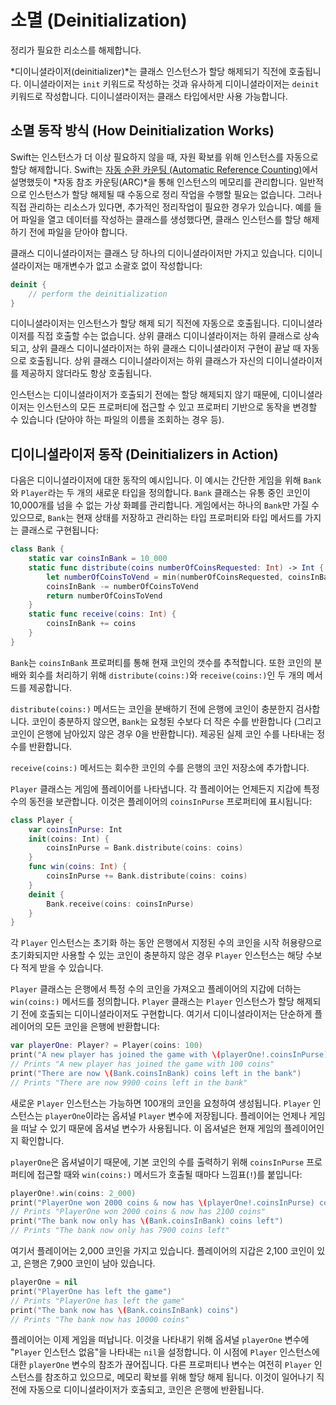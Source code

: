 # 소멸 (Deinitialization)

정리가 필요한 리소스를 해제합니다.

*디이니셜라이저(deinitializer)*는 클래스 인스턴스가 할당 해제되기 직전에 호출됩니다.
이니셜라이저는 `init` 키워드로 작성하는 것과 유사하게
디이니셜라이저는 `deinit` 키워드로 작성합니다.
디이니셜라이저는 클래스 타입에서만 사용 가능합니다.

## 소멸 동작 방식 (How Deinitialization Works)

Swift는 인스턴스가 더 이상 필요하지 않을 때,
자원 확보를 위해 인스턴스를 자동으로 할당 해제합니다.
Swift는 [자동 순환 카운팅 (Automatic Reference Counting)](./automatic-reference-counting.md)에서 설명했듯이
*자동 참조 카운팅(ARC)*을 통해
인스턴스의 메모리를 관리합니다.
일반적으로 인스턴스가 할당 해제될 때 수동으로 정리 작업을 수행할 필요는 없습니다.
그러나 직접 관리하는 리소스가 있다면,
추가적인 정리작업이 필요한 경우가 있습니다.
예를 들어 파일을 열고 데이터를 작성하는 클래스를 생성했다면,
클래스 인스턴스를 할당 해제하기 전에 파일을 닫아야 합니다.

클래스 디이니셜라이저는 클래스 당 하나의 디이니셜라이저만 가지고 있습니다.
디이니셜라이저는 매개변수가 없고
소괄호 없이 작성합니다:

```swift
deinit {
    // perform the deinitialization
}
```

<!--
  - test: `deinitializer`

  ```swifttest
  >> class Test {
  -> deinit {
        // perform the deinitialization
     }
  >> }
  ```
-->

디이니셜라이저는 인스턴스가 할당 해제 되기 직전에 자동으로 호출됩니다.
디이니셜라이저를 직접 호출할 수는 없습니다.
상위 클래스 디이니셜라이저는 하위 클래스로 상속되고,
상위 클래스 디이니셜라이저는 하위 클래스 디이니셜라이저 구현이 끝날 때
자동으로 호출됩니다.
상위 클래스 디이니셜라이저는 하위 클래스가 자신의 디이니셜라이저를 제공하지 않더라도
항상 호출됩니다.

인스턴스는 디이니셜라이저가 호출되기 전에는 할당 해제되지 않기 때문에,
디이니셜라이저는 인스턴스의 모든 프로퍼티에 접근할 수 있고
프로퍼티 기반으로 동작을 변경할 수 있습니다
(닫아야 하는 파일의 이름을 조회하는 경우 등).

## 디이니셜라이저 동작 (Deinitializers in Action)

다음은 디이니셜라이저에 대한 동작의 예시입니다.
이 예시는 간단한 게임을 위해 `Bank`와 `Player`라는 두 개의 새로운 타입을 정의합니다.
`Bank` 클래스는 유통 중인 코인이 10,000개를 넘을 수 없는
가상 화폐를 관리합니다.
게임에서는 하나의 `Bank`만 가질 수 있으므로,
`Bank`는 현재 상태를 저장하고 관리하는
타입 프로퍼티와 타입 메서드를 가지는 클래스로 구현됩니다:

```swift
class Bank {
    static var coinsInBank = 10_000
    static func distribute(coins numberOfCoinsRequested: Int) -> Int {
        let numberOfCoinsToVend = min(numberOfCoinsRequested, coinsInBank)
        coinsInBank -= numberOfCoinsToVend
        return numberOfCoinsToVend
    }
    static func receive(coins: Int) {
        coinsInBank += coins
    }
}
```

<!--
  - test: `deinitializer`

  ```swifttest
  -> class Bank {
        static var coinsInBank = 10_000
        static func distribute(coins numberOfCoinsRequested: Int) -> Int {
           let numberOfCoinsToVend = min(numberOfCoinsRequested, coinsInBank)
           coinsInBank -= numberOfCoinsToVend
           return numberOfCoinsToVend
        }
        static func receive(coins: Int) {
           coinsInBank += coins
        }
     }
  ```
-->

`Bank`는 `coinsInBank` 프로퍼티를 통해 현재 코인의 갯수를 추적합니다.
또한 코인의 분배와 회수를 처리하기 위해
`distribute(coins:)`와 `receive(coins:)`인 두 개의 메서드를 제공합니다.

`distribute(coins:)` 메서드는 코인을 분배하기 전에 은행에 코인이 충분한지 검사합니다.
코인이 충분하지 않으면,
`Bank`는 요청된 수보다 더 작은 수를 반환합니다
(그리고 코인이 은행에 남아있지 않은 경우 0을 반환합니다).
제공된 실제 코인 수를 나타내는 정수를 반환합니다.

`receive(coins:)` 메서드는 회수한 코인의 수를 은행의 코인 저장소에 추가합니다.

`Player` 클래스는 게임에 플레이어를 나타냅니다.
각 플레이어는 언제든지 지갑에 특정 수의 동전을 보관합니다.
이것은 플레이어의 `coinsInPurse` 프로퍼티에 표시됩니다:

```swift
class Player {
    var coinsInPurse: Int
    init(coins: Int) {
        coinsInPurse = Bank.distribute(coins: coins)
    }
    func win(coins: Int) {
        coinsInPurse += Bank.distribute(coins: coins)
    }
    deinit {
        Bank.receive(coins: coinsInPurse)
    }
}
```

<!--
  - test: `deinitializer`

  ```swifttest
  -> class Player {
        var coinsInPurse: Int
        init(coins: Int) {
           coinsInPurse = Bank.distribute(coins: coins)
        }
        func win(coins: Int) {
           coinsInPurse += Bank.distribute(coins: coins)
        }
        deinit {
           Bank.receive(coins: coinsInPurse)
        }
     }
  ```
-->

각 `Player` 인스턴스는 초기화 하는 동안 은행에서 지정된 수의 코인을
시작 허용량으로 초기화되지만
사용할 수 있는 코인이 충분하지 않은 경우
`Player` 인스턴스는 해당 수보다 적게 받을 수 있습니다.

`Player` 클래스는 은행에서 특정 수의 코인을 가져오고
플레이어의 지갑에 더하는
`win(coins:)` 메서드를 정의합니다.
`Player` 클래스는 `Player` 인스턴스가 할당 해제되기 전에 호출되는
디이니셜라이저도 구현합니다.
여기서 디이니셜라이저는 단순하게 플레이어의 모든 코인을 은행에 반환합니다:

```swift
var playerOne: Player? = Player(coins: 100)
print("A new player has joined the game with \(playerOne!.coinsInPurse) coins")
// Prints "A new player has joined the game with 100 coins"
print("There are now \(Bank.coinsInBank) coins left in the bank")
// Prints "There are now 9900 coins left in the bank"
```

<!--
  - test: `deinitializer`

  ```swifttest
  -> var playerOne: Player? = Player(coins: 100)
  -> print("A new player has joined the game with \(playerOne!.coinsInPurse) coins")
  <- A new player has joined the game with 100 coins
  -> print("There are now \(Bank.coinsInBank) coins left in the bank")
  <- There are now 9900 coins left in the bank
  ```
-->

새로운 `Player` 인스턴스는 가능하면 100개의 코인을 요청하여 생성됩니다.
`Player` 인스턴스는 `playerOne`이라는 옵셔널 `Player` 변수에 저장됩니다.
플레이어는 언제나 게임을 떠날 수 있기 때문에 옵셔널 변수가 사용됩니다.
이 옵셔널은 현재 게임의 플레이어인지 확인합니다.

`playerOne`은 옵셔널이기 때문에, 기본 코인의 수를 출력하기 위해 `coinsInPurse` 프로퍼티에 접근할 때와
`win(coins:)` 메서드가 호출될 때마다
느낌표(`!`)를 붙입니다:

```swift
playerOne!.win(coins: 2_000)
print("PlayerOne won 2000 coins & now has \(playerOne!.coinsInPurse) coins")
// Prints "PlayerOne won 2000 coins & now has 2100 coins"
print("The bank now only has \(Bank.coinsInBank) coins left")
// Prints "The bank now only has 7900 coins left"
```

<!--
  - test: `deinitializer`

  ```swifttest
  -> playerOne!.win(coins: 2_000)
  -> print("PlayerOne won 2000 coins & now has \(playerOne!.coinsInPurse) coins")
  <- PlayerOne won 2000 coins & now has 2100 coins
  -> print("The bank now only has \(Bank.coinsInBank) coins left")
  <- The bank now only has 7900 coins left
  ```
-->

여기서 플레이어는 2,000 코인을 가지고 있습니다.
플레이어의 지갑은 2,100 코인이 있고,
은행은 7,900 코인이 남아 있습니다.

```swift
playerOne = nil
print("PlayerOne has left the game")
// Prints "PlayerOne has left the game"
print("The bank now has \(Bank.coinsInBank) coins")
// Prints "The bank now has 10000 coins"
```

<!--
  - test: `deinitializer`

  ```swifttest
  -> playerOne = nil
  -> print("PlayerOne has left the game")
  <- PlayerOne has left the game
  -> print("The bank now has \(Bank.coinsInBank) coins")
  <- The bank now has 10000 coins
  ```
-->

플레이어는 이제 게임을 떠납니다.
이것을 나타내기 위해 옵셔널 `playerOne` 변수에
"`Player` 인스턴스 없음"을 나타내는 `nil`을 설정합니다.
이 시점에
`Player` 인스턴스에 대한 `playerOne` 변수의 참조가 끊어집니다.
다른 프로퍼티나 변수는 여전히 `Player` 인스턴스를 참조하고 있으므로,
메모리 확보를 위해 할당 해제 됩니다.
이것이 일어나기 직전에 자동으로 디이니셜라이저가 호출되고,
코인은 은행에 반환됩니다.

<!--
This source file is part of the Swift.org open source project

Copyright (c) 2014 - 2022 Apple Inc. and the Swift project authors
Licensed under Apache License v2.0 with Runtime Library Exception

See https://swift.org/LICENSE.txt for license information
See https://swift.org/CONTRIBUTORS.txt for the list of Swift project authors
-->
